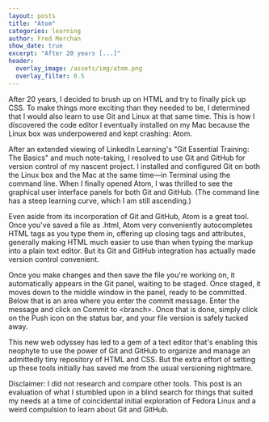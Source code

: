 ```yaml
---
layout: posts
title: "Atom"
categories: learning
author: Fred Merchan
show_date: true
excerpt: "After 20 years [...]"
header:
  overlay_image: /assets/img/atom.png
  overlay_filter: 0.5
---
```


After 20 years, I decided to brush up on HTML and try to finally pick up CSS. To make things more exciting than they needed to be, I determined that I would also learn to use Git and Linux at that same time. This is how I discovered the code editor I eventually installed on my Mac because the Linux box was underpowered and kept crashing: Atom.

After an extended viewing of LinkedIn Learning's "Git Essential Training: The Basics" and much note-taking, I resolved to use Git and GitHub for version control of my nascent project. I installed and configured Git on both the Linux box and the Mac at the same time—in Terminal using the command line. When I finally opened Atom, I was thrilled to see the graphical user interface panels for both Git and GitHub. (The command line has a steep learning curve, which I am still ascending.)

Even aside from its incorporation of Git and GitHub, Atom is a great tool. Once you've saved a file as .html, Atom very conveniently autocompletes HTML tags as you type them in, offering up closing tags and attributes, generally making HTML much easier to use than when typing the markup into a plain text editor. But its Git and GitHub integration has actually made version control convenient.

Once you make changes and then save the file you're working on, it automatically appears in the Git panel, waiting to be staged. Once staged, it moves down to the middle window in the panel, ready to be committed. Below that is an area where you enter the commit message. Enter the message and click on Commit to &lt;branch&gt;. Once that is done, simply click on the Push icon on the status bar, and your file version is safely tucked away.

This new web odyssey has led to a gem of a text editor that's enabling this neophyte to use the power of Git and GitHub to organize and manage an admittedly tiny repository of HTML and CSS. But the extra effort of setting up these tools initially has saved me from the usual versioning nightmare.

Disclaimer: I did not research and compare other tools. This post is an evaluation of what I stumbled upon in a blind search for things that suited my needs at a time of coincidental initial exploration of Fedora Linux and a weird compulsion to learn about Git and GitHub.
